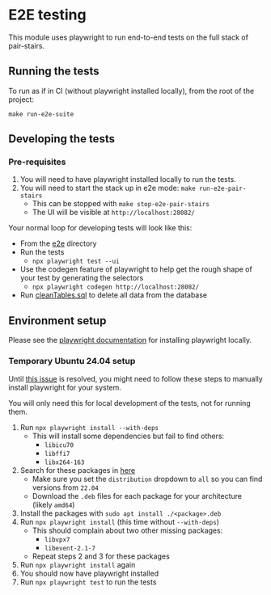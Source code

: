 # E2E testing

This module uses playwright to run end-to-end tests on the full stack of pair-stairs.

## Running the tests
To run as if in CI (without playwright installed locally), from the root of the project:
```shell
make run-e2e-suite
```

## Developing the tests
### Pre-requisites

1. You will need to have playwright installed locally to run the tests.
2. You will need to start the stack up in e2e mode: `make run-e2e-pair-stairs`
   - This can be stopped with `make stop-e2e-pair-stairs`
   - The UI will be visible at `http://localhost:28082/`

Your normal loop for developing tests will look like this:
- From the [e2e](.) directory
- Run the tests
  - `npx playwright test --ui`
- Use the codegen feature of playwright to help get the rough shape of your test by generating the selectors
  - `npx playwright codegen http://localhost:28082/`
- Run [cleanTables.sql](./cleanTables.sql) to delete all data from the database

## Environment setup
Please see the [playwright documentation](https://playwright.dev/docs/intro) for installing playwright locally.

### Temporary Ubuntu 24.04 setup

Until [this issue](https://github.com/microsoft/playwright/issues/30368) is resolved, you might need to follow these
steps to manually install playwright for your system.

You will only need this for local development of the tests, not for running them.

1. Run `npx playwright install --with-deps`
   - This will install some dependencies but fail to find others:
     - `libicu70`
     - `libffi7`
     - `libx264-163`
2. Search for these packages in [here](https://packages.ubuntu.com/)
   - Make sure you set the `distribution` dropdown to `all` so you can find versions from `22.04`
   - Download the `.deb` files for each package for your architecture (likely `amd64`)
3. Install the packages with `sudo apt install ./<package>.deb`
4. Run `npx playwright install` (this time without `--with-deps`)
   - This should complain about two other missing packages:
     - `libvpx7`
     - `libevent-2.1-7`
   - Repeat steps 2 and 3 for these packages
5. Run `npx playwright install` again
6. You should now have playwright installed
7. Run `npx playwright test` to run the tests